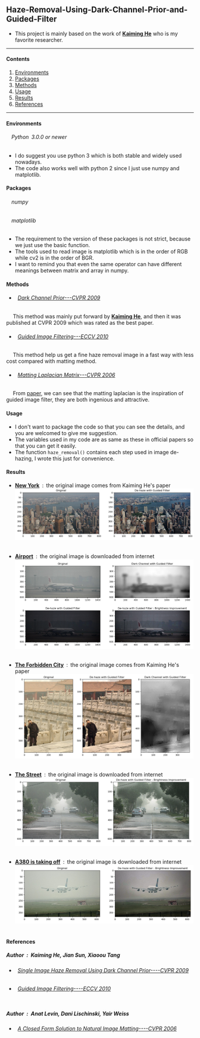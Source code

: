 ## Haze-Removal-Using-Dark-Channel-Prior-and-Guided-Filter
* This project is mainly based on the work of [**Kaiming He**](http://kaiminghe.com/) who is my favorite researcher.<br>
---
#### Contents

1. [Environments](#Environments)
1. [Packages](#Packages)
1. [Methods](#Methods)
1. [Usage](#Usage)
1. [Results](#Results)
1. [References](#references)
---

#### Environments

###### &emsp;Python&ensp;3.0.0 or newer<br>
* I do suggest you use python 3 which is both stable and widely used nowadays.
* The code also works well with python 2 since I just use numpy and matplotlib.

#### Packages

###### &emsp;numpy<br>
###### &emsp;matplotlib<br>
* The requirement to the version of these packages is not strict, because we just use the basic function.  
* The tools used to read image is matplotlib which is in the order of RGB while cv2 is in the order of BGR.
* I want to remind you that even the same operator can have different meanings between matrix and array in numpy.

#### Methods

* ###### &ensp;[Dark Channel Prior---CVPR 2009](http://kaiminghe.com/publications/cvpr09.pdf)<br>
&emsp; This method was mainly put forward by [**Kaiming He**](http://kaiminghe.com/), and then it was published at CVPR 2009 which was rated as the best paper.<br>
* ###### &ensp;[Guided Image Filtering---ECCV 2010](http://kaiminghe.com/publications/eccv10guidedfilter.pdf)<br>
&emsp; This method help us get a fine haze removal image in a fast way with less cost compared with matting method.<br>
* ###### &ensp;[Matting Laplacian Matrix---CVPR 2006](https://ieeexplore.ieee.org/document/4359322)<br>
&emsp; From [paper](http://kaiminghe.com/publications/cvpr09.pdf), we can see that the matting laplacian is the inspiration of guided image filter, they are both ingenious and attractive.

#### Usage
 * I don't want to package the code so that you can see the details, and you are welcomed to give me suggestion.
 * The variables used in my code are as same as these in official papers so that you can get it easily.
 * The function `haze_removal()` contains each step used in image de-hazing, I wrote this just for convenience. 

#### Results

* [**New York**](https://github.com/ForeverPs/haze-removal-using-dark-channel-prior-and-guided-filter/blob/master/image/plane.jpg)&ensp;:&ensp;the original image comes from Kaiming He's paper<br>
<img src= https://github.com/ForeverPs/haze-removal-using-dark-channel-prior-and-guided-filter/blob/master/results/haze_removal_hk.png /><br><br> 

* [**Airport**](https://github.com/ForeverPs/haze-removal-using-dark-channel-prior-and-guided-filter/blob/master/image/plane.jpg)&ensp;:&ensp;the original image is downloaded from internet<br>
<img src= https://github.com/ForeverPs/haze-removal-using-dark-channel-prior-and-guided-filter/blob/master/results/haze_removal_plane.png /><br><br> 

* [**The Forbidden City**](https://github.com/ForeverPs/haze-removal-using-dark-channel-prior-and-guided-filter/blob/master/image/palace.jpg)&ensp;:&ensp;the original image comes from Kaiming He's paper<br>
<img src= https://github.com/ForeverPs/haze-removal-using-dark-channel-prior-and-guided-filter/blob/master/results/haze_removal_dark_channel.png /><br><br>

* [**The Street**](https://github.com/ForeverPs/haze-removal-using-dark-channel-prior-and-guided-filter/blob/master/image/street.jpg)&ensp;:&ensp;the original image is downloaded from internet<br>
<img src= https://github.com/ForeverPs/haze-removal-using-dark-channel-prior-and-guided-filter/blob/master/results/haze_removal_street.png /><br><br>

* [**A380 is taking off**](https://github.com/ForeverPs/haze-removal-using-dark-channel-prior-and-guided-filter/blob/master/image/a380.jpg)&ensp;:&ensp;the original image is downloaded from internet<br>
<img src= https://github.com/ForeverPs/haze-removal-using-dark-channel-prior-and-guided-filter/blob/master/results/haze_removal_a380.png /><br><br>

#### References

##### Author&ensp;:&ensp;Kaiming He, Jian Sun, Xiaoou Tang<br>
* ###### &ensp;[Single Image Haze Removal Using Dark Channel Prior----CVPR 2009](http://kaiminghe.com/publications/cvpr09.pdf)<br>
* ###### &ensp;[Guided Image Filtering----ECCV 2010](http://kaiminghe.com/publications/eccv10guidedfilter.pdf)<br><br>

##### Author&ensp;:&ensp;Anat Levin, Dani Lischinski, Yair Weiss<br>
* ###### &ensp;[A Closed Form Solution to Natural Image Matting----CVPR 2006](https://ieeexplore.ieee.org/document/4359322)<br><br>

